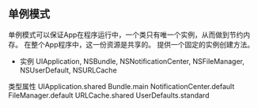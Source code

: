 单例模式
-------

单例模式可以保证App在程序运行中，一个类只有唯一个实例，从而做到节约内存。
在整个App程序中，这一份资源是共享的。
提供一个固定的实例创建方法。



- 实例
UIApplication, NSBundle, NSNotificationCenter, NSFileManager, NSUserDefault, NSURLCache

类型属性
UIApplication.shared
Bundle.main
NotificationCenter.default
FileManager.default
URLCache.shared
UserDefaults.standard

